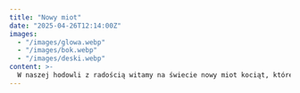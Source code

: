 ```yaml
---
title: "Nowy miot"
date: "2025-04-26T12:14:00Z"
images:
  - "/images/glowa.webp"
  - "/images/bok.webp"
  - "/images/deski.webp"
content: >-
  W naszej hodowli z radością witamy na świecie nowy miot kociąt, które przyszły na świat zdrowe i pełne energii!
---
```

